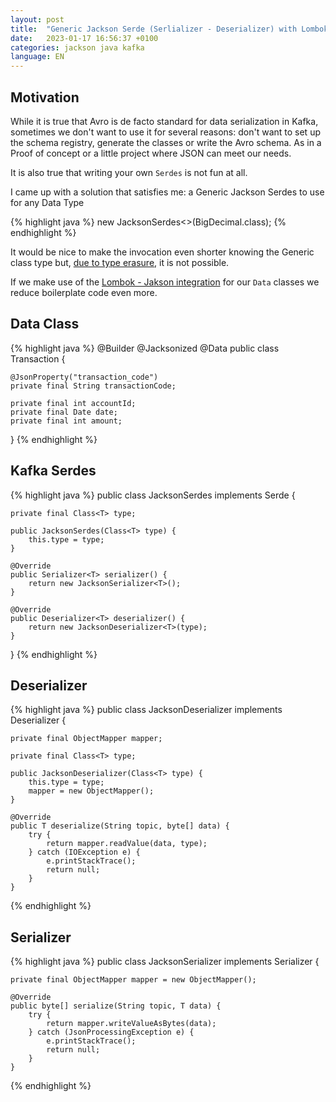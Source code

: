 ```yaml
---
layout: post
title:  "Generic Jackson Serde (Serlializer - Deserializer) with Lombok for Kafka Streams "
date:   2023-01-17 16:56:37 +0100
categories: jackson java kafka
language: EN
---
```



## Motivation

While it is true that Avro is de facto standard for data serialization in Kafka, sometimes we don't want to use it for several reasons: don't want to set up the schema registry, generate the classes or write the Avro schema. As in a Proof of concept or a little project where JSON can meet our needs.

It is also true that writing your own `Serdes` is not fun at all.

I came up with a solution that satisfies me: a Generic Jackson Serdes to use for any Data Type

{% highlight java  %}
 new JacksonSerdes<>(BigDecimal.class);
{% endhighlight %}


It would be nice to make the invocation even shorter knowing the Generic class type but, [due to type erasure](https://docs.oracle.com/javase/tutorial/java/generics/erasure.html), it is not possible. 

If we make use of the [Lombok - Jakson integration](https://projectlombok.org/features/experimental/Jacksonized) for our `Data` classes we reduce boilerplate code even more.

## Data Class

{% highlight java %}
@Builder
@Jacksonized
@Data
public class Transaction {

    @JsonProperty("transaction_code")
    private final String transactionCode;
    
    private final int accountId;
    private final Date date;
    private final int amount;
} 
{% endhighlight %}

##  Kafka Serdes

{% highlight java %}
  public class JacksonSerdes<T> implements Serde<T> {

    private final Class<T> type;

    public JacksonSerdes(Class<T> type) {
        this.type = type;
    }

    @Override
    public Serializer<T> serializer() {
        return new JacksonSerializer<T>();
    }

    @Override
    public Deserializer<T> deserializer() {
        return new JacksonDeserializer<T>(type);
    }
  }
{% endhighlight %}

## Deserializer

{% highlight java %}
public class JacksonDeserializer<T> implements Deserializer<T> {

    private final ObjectMapper mapper;

    private final Class<T> type;

    public JacksonDeserializer(Class<T> type) {
        this.type = type;
        mapper = new ObjectMapper();
    }

    @Override
    public T deserialize(String topic, byte[] data) {
        try {
            return mapper.readValue(data, type);
        } catch (IOException e) {
            e.printStackTrace();
            return null;
        }
    }
{% endhighlight %}

## Serializer 

{% highlight java %}
public class JacksonSerializer <T>  implements Serializer<T> {

    private final ObjectMapper mapper = new ObjectMapper();

    @Override
    public byte[] serialize(String topic, T data) {
        try {
            return mapper.writeValueAsBytes(data);
        } catch (JsonProcessingException e) {
            e.printStackTrace();
            return null;
        }
    }    
{% endhighlight %}

